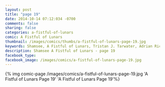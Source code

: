 ```yaml
---
layout: post
title: "page 19"
date: 2014-10-14 07:12:034 -0700
comments: false
sharing: false
categories: a-fistful-of-lunars
comic: A Fistful of Lunars
thumbnail: /images/comics/thumbs/a-fistful-of-lunars-page-19.jpg
keywords: Shamsee, A Fistful of Lunars, Tristan J. Tarwater, Adrian Ricker
description: Shamsee A Fistful of Lunars - page 19
facebook_type: 
facebook_image: /images/comics/a-fistful-of-lunars-page-19.jpg
---
```

{% img comic-page /images/comics/a-fistful-of-lunars-page-19.jpg 'A Fistful of Lunars Page 19' 'A Fistful of Lunars Page 19'%}